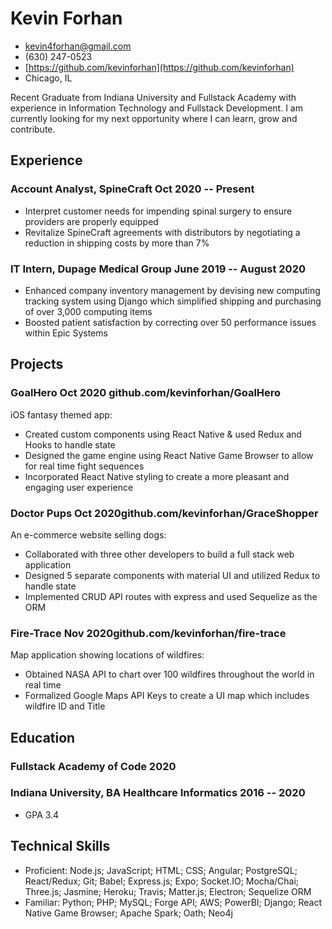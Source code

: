 <!-- The (first) h1 will be used as the <title> of the HTML page -->
# Kevin Forhan
- <kevin4forhan@gmail.com>
- (630) 247-0523
- [https://github.com/kevinforhan](https://github.com/kevinforhan)
- Chicago, IL

Recent Graduate from Indiana University and Fullstack Academy with experience in Information Technology and Fullstack Development. I am currently looking for my next opportunity where I can learn, grow and contribute. 

## Experience

### <span>Account Analyst, SpineCraft</span> <span>Oct 2020 -- Present</span>

 -  Interpret customer needs for impending spinal surgery to ensure providers are properly
equipped
 - Revitalize SpineCraft agreements with distributors by negotiating a reduction in shipping costs
by more than 7%

### <span>IT Intern, Dupage Medical Group</span> <span>June 2019 -- August 2020</span>
 
 - Enhanced company inventory management by devising new computing tracking system using
Django which simplified shipping and purchasing of over 3,000 computing items
 - Boosted patient satisfaction by correcting over 50 performance issues within Epic Systems

## Projects

### <span>GoalHero</span> <span>Oct 2020</span> <span>github.com/kevinforhan/GoalHero</span>

 iOS fantasy themed app:

   - Created custom components using React Native & used Redux and Hooks to handle state
   - Designed the game engine using React Native Game Browser to allow for real time fight sequences
   - Incorporated React Native styling to create a more pleasant and engaging user experience

### <span>Doctor Pups</span> <span>Oct 2020</span><span>github.com/kevinforhan/GraceShopper</span>

 An e-commerce website selling dogs:

   - Collaborated with three other developers to build a full stack web application
   - Designed 5 separate components with material UI and utilized Redux to handle state
   - Implemented CRUD API routes with express and used Sequelize as the ORM

   ### <span>Fire-Trace</span> <span>Nov 2020</span><span>github.com/kevinforhan/fire-trace</span>

Map application showing locations of wildfires:

   - Obtained NASA API to chart over 100 wildfires throughout the world in real time
   - Formalized Google Maps API Keys to create a UI map which includes wildfire ID and Title

## Education

### <span>Fullstack Academy of Code</span> <span>2020</span>

### <span>Indiana University, BA Healthcare Informatics</span> <span>2016 -- 2020</span>

  - GPA 3.4

## Technical Skills

 - Proficient: Node.js; JavaScript; HTML; CSS; Angular; PostgreSQL; React/Redux; Git; Babel; Express.js; Expo; Socket.IO; Mocha/Chai; Three.js; Jasmine; Heroku; Travis; Matter.js; Electron; Sequelize ORM
 - Familiar: Python; PHP; MySQL; Forge API; AWS; PowerBI; Django; React Native Game Browser; Apache Spark; Oath; Neo4j
